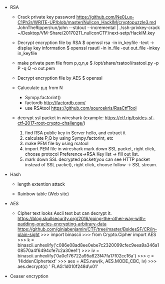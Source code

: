 - RSA

    - Crack private key password
        https://github.com/Ne0Lux-C1Ph3r/WRITE-UP/blob/master/Nullcon_HackIM/cryptopuzzle3.md
        JohnTheRipper/run/john --stdout --incremental | ./ssh-privkey-crack ~/Desktop/VM-Share/20170211_nullconCTF/next-setp/HackIM.key

    - Decrypt encryption file by RSA
        $ openssl rsa -in in_keyfile -text
         -> display key information
        $ openssl rsautl -in in_file -out out_file -inkey in_keyfile
    - make private pem file from p,q,n,e
        $ /opt/share/rsatool/rsatool.py -p P -q Q -o out.pem
    - Decrypt encryption file by AES
        $ openssl 

    - Caluculate p,q from N
        - Sympy.factorint()
        - factordb http://factordb.com/
        - use RSAtool https://github.com/sourcekris/RsaCtfTool

    - decrypt ssl packet in wireshark  (example: https://ctf.rip/bsides-sf-ctf-2017-root-crypto-challenge/)
        1. find RSA public key in Server hello, and extract it
        2. calculate P,Q by using Sympy.factorint, etc
        3. make PEM file by using rsatool
        4. import PEM file in wireshark  mark down SSL packet, right click, choose protocol Preference->RSA Key list -> fill out list.
        5. mark down SSL decrypted packet(you can see HTTP packet instead of SSL packet), right click, choose follow -> SSL stream. 

- Hash
    - length extention attack

    - Rainbow table (Web site)

- AES
    - Cipher text looks Ascii text but can decrypt it.
        https://blog.skullsecurity.org/2016/going-the-other-way-with-padding-oracles-encrypting-arbitrary-data
        https://github.com/ginjabenjamin/CTF/tree/master/BsidesSF/CR/in-plain-sight
            >>> import binascii
            >>> from Crypto.Cipher import AES
            >>> k = binascii.unhexlify('c086e08ad8ee0ebe7c2320099cfec9eea9a346a108570a4f6494cfe7c2a30ee1')
            >>> iv = binascii.unhexlify('0a0e176722a95a623f47fa17f02cc16a')
            >>> c = 'HiddenCiphertext'
            >>> aes = AES.new(k, AES.MODE_CBC, iv)
            >>> aes.decrypt(c)
'           FLAG:1d010f248d\x01'

- Ceaser encryption


